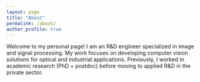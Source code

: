 ```yaml
---
layout: page
title: "About"
permalink: /about/
author_profile: true
---
```


Welcome to my personal page!
I am an R&D engineer specialized in image and signal processing.
My work focuses on developing computer vision solutions for optical and industrial applications.
Previously, I worked in academic research (PhD + postdoc) before moving to applied R&D in the private sector.
